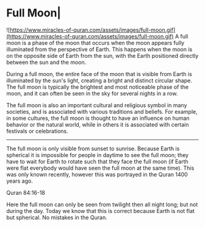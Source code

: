 # Full Moon|
![https://www.miracles-of-quran.com/assets/images/full-moon.gif](https://www.miracles-of-quran.com/assets/images/full-moon.gif)
A full moon is a phase of the moon that occurs when the moon appears fully illuminated from the perspective of Earth. This happens when the moon is on the opposite side of Earth from the sun, with the Earth positioned directly between the sun and the moon.

During a full moon, the entire face of the moon that is visible from Earth is illuminated by the sun's light, creating a bright and distinct circular shape. The full moon is typically the brightest and most noticeable phase of the moon, and it can often be seen in the sky for several nights in a row.

The full moon is also an important cultural and religious symbol in many societies, and is associated with various traditions and beliefs. For example, in some cultures, the full moon is thought to have an influence on human behavior or the natural world, while in others it is associated with certain festivals or celebrations.

_________________________

The full moon is only visible from sunset to sunrise. Because Earth is spherical it is impossible for people in daytime to see the full moon; they have to wait for Earth to rotate such that they face the full moon (if Earth were flat everybody would have seen the full moon at the same time). This was only known recently, however this was portrayed in the Quran 1400 years ago.



Quran 84:16-18



Here the full moon can only be seen from twilight then all night long; but not during the day. Today we know that this is correct because Earth is not flat but spherical. No mistakes in the Quran.